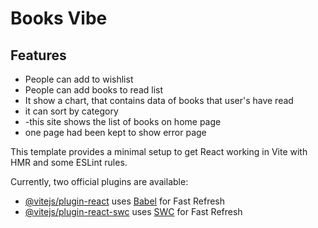 # Books Vibe

## Features


- People can add to wishlist
- People can add books to read list
- It show a chart, that contains data of books that user's have read
- it can sort by category
-  -this site shows the list of books on home page
-  one page had been kept to show error page
  

This template provides a minimal setup to get React working in Vite with HMR and some ESLint rules.

Currently, two official plugins are available:

- [@vitejs/plugin-react](https://github.com/vitejs/vite-plugin-react/blob/main/packages/plugin-react/README.md) uses [Babel](https://babeljs.io/) for Fast Refresh
- [@vitejs/plugin-react-swc](https://github.com/vitejs/vite-plugin-react-swc) uses [SWC](https://swc.rs/) for Fast Refresh
